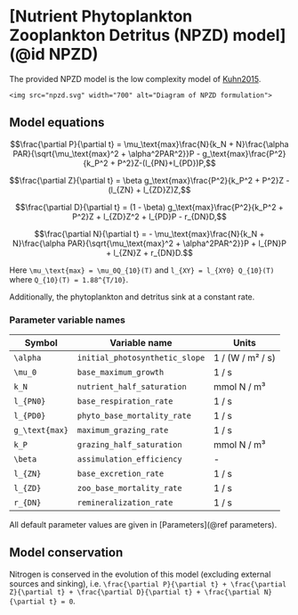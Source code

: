 # [Nutrient Phytoplankton Zooplankton Detritus (NPZD) model](@id NPZD)

The provided NPZD model is the low complexity model of [Kuhn2015](@citet).

```@raw html
<img src="npzd.svg" width="700" alt="Diagram of NPZD formulation">
```

## Model equations

```math
\frac{\partial P}{\partial t} = \mu_\text{max}\frac{N}{k_N + N}\frac{\alpha PAR}{\sqrt{\mu_\text{max}^2 + \alpha^2PAR^2}}P - g_\text{max}\frac{P^2}{k_P^2 + P^2}Z-(l_{PN}+l_{PD})P,
```

```math
\frac{\partial Z}{\partial t} = \beta g_\text{max}\frac{P^2}{k_P^2 + P^2}Z - (l_{ZN} + l_{ZD}Z)Z,
```

```math
\frac{\partial D}{\partial t} = (1 - \beta) g_\text{max}\frac{P^2}{k_P^2 + P^2}Z + l_{ZD}Z^2 + l_{PD}P - r_{DN}D,
```

```math
\frac{\partial N}{\partial t} = - \mu_\text{max}\frac{N}{k_N + N}\frac{\alpha PAR}{\sqrt{\mu_\text{max}^2 + \alpha^2PAR^2}}P + l_{PN}P + l_{ZN}Z + r_{DN}D.
```

Here ``\mu_\text{max} = \mu_0Q_{10}(T)`` and ``l_{XY} = l_{XY0} Q_{10}(T)`` where ``Q_{10}(T) = 1.88^{T/10}``.

Additionally, the phytoplankton and detritus sink at a constant rate.

### Parameter variable names

| Symbol             | Variable name                  | Units            |
|--------------------|--------------------------------|------------------|
| ``\alpha``         | `initial_photosynthetic_slope` | 1 / (W / m² / s) |
| ``\mu_0`` | `base_maximum_growth`          | 1 / s            |
| ``k_N``            | `nutrient_half_saturation`     | mmol N / m³      |
| ``l_{PN0}``         | `base_respiration_rate`        | 1 / s            |
| ``l_{PD0}``         | `phyto_base_mortality_rate`    | 1 / s            |
| ``g_\text{max}``   | `maximum_grazing_rate`         | 1 / s            |
| ``k_P``            | `grazing_half_saturation`      | mmol N / m³      |
| ``\beta``          | `assimulation_efficiency`      | -                |
| ``l_{ZN}``         | `base_excretion_rate`          | 1 / s            |
| ``l_{ZD}``         | `zoo_base_mortality_rate`      | 1 / s            |
| ``r_{DN}``         | `remineralization_rate`        | 1 / s            |

All default parameter values are given in [Parameters](@ref parameters).

## Model conservation

Nitrogen is conserved in the evolution of this model (excluding external sources and sinking), i.e. ``\frac{\partial P}{\partial t} + \frac{\partial Z}{\partial t} + \frac{\partial D}{\partial t} + \frac{\partial N}{\partial t} = 0``.
